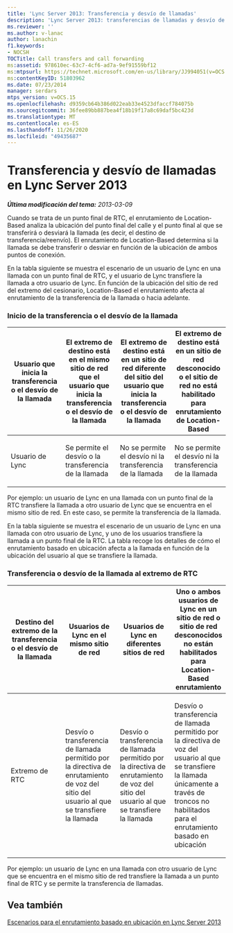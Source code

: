 ```yaml
---
title: 'Lync Server 2013: Transferencia y desvío de llamadas'
description: 'Lync Server 2013: transferencias de llamadas y desvío de llamadas.'
ms.reviewer: ''
ms.author: v-lanac
author: lanachin
f1.keywords:
- NOCSH
TOCTitle: Call transfers and call forwarding
ms:assetid: 978610ec-63c7-4cf6-ad7a-9ef91559bf12
ms:mtpsurl: https://technet.microsoft.com/en-us/library/JJ994051(v=OCS.15)
ms:contentKeyID: 51803962
ms.date: 07/23/2014
manager: serdars
mtps_version: v=OCS.15
ms.openlocfilehash: d9359cb64b386d022eab33e4523dfaccf784075b
ms.sourcegitcommit: 36fee89bb887bea4f18b19f17a8c69daf5bc423d
ms.translationtype: MT
ms.contentlocale: es-ES
ms.lasthandoff: 11/26/2020
ms.locfileid: "49435687"
---
```

# <a name="call-transfers-and-call-forwarding-in-lync-server-2013"></a>Transferencia y desvío de llamadas en Lync Server 2013

<div data-xmlns="http://www.w3.org/1999/xhtml">

<div class="topic" data-xmlns="http://www.w3.org/1999/xhtml" data-msxsl="urn:schemas-microsoft-com:xslt" data-cs="https://msdn.microsoft.com/">

<div data-asp="https://msdn2.microsoft.com/asp">



</div>

<div id="mainSection">

<div id="mainBody">

<span> </span>

_**Última modificación del tema:** 2013-03-09_

Cuando se trata de un punto final de RTC, el enrutamiento de Location-Based analiza la ubicación del punto final del calle y el punto final al que se transferirá o desviará la llamada (es decir, el destino de transferencia/reenvío). El enrutamiento de Location-Based determina si la llamada se debe transferir o desviar en función de la ubicación de ambos puntos de conexión.

En la tabla siguiente se muestra el escenario de un usuario de Lync en una llamada con un punto final de RTC, y el usuario de Lync transfiere la llamada a otro usuario de Lync. En función de la ubicación del sitio de red del extremo del cesionario, Location-Based el enrutamiento afecta al enrutamiento de la transferencia de la llamada o hacia adelante.

### <a name="initiating-call-transfer-or-forward"></a>Inicio de la transferencia o el desvío de la llamada

<table>
<colgroup>
<col style="width: 25%" />
<col style="width: 25%" />
<col style="width: 25%" />
<col style="width: 25%" />
</colgroup>
<thead>
<tr class="header">
<th>Usuario que inicia la transferencia o el desvío de la llamada</th>
<th>El extremo de destino está en el mismo sitio de red que el usuario que inicia la transferencia o el desvío de la llamada</th>
<th>El extremo de destino está en un sitio de red diferente del sitio del usuario que inicia la transferencia o el desvío de la llamada</th>
<th>El extremo de destino está en un sitio de red desconocido o el sitio de red no está habilitado para enrutamiento de Location-Based</th>
</tr>
</thead>
<tbody>
<tr class="odd">
<td><p>Usuario de Lync</p></td>
<td><p>Se permite el desvío o la transferencia de la llamada</p></td>
<td><p>No se permite el desvío ni la transferencia de la llamada</p></td>
<td><p>No se permite el desvío ni la transferencia de la llamada</p></td>
</tr>
</tbody>
</table>

  

Por ejemplo: un usuario de Lync en una llamada con un punto final de la RTC transfiere la llamada a otro usuario de Lync que se encuentra en el mismo sitio de red. En este caso, se permite la transferencia de la llamada.

En la tabla siguiente se muestra el escenario de un usuario de Lync en una llamada con otro usuario de Lync, y uno de los usuarios transfiere la llamada a un punto final de la RTC. La tabla recoge los detalles de cómo el enrutamiento basado en ubicación afecta a la llamada en función de la ubicación del usuario al que se transfiere la llamada.

### <a name="call-transfer-or-forward-to-pstn-endpoint"></a>Transferencia o desvío de la llamada al extremo de RTC

<table>
<colgroup>
<col style="width: 25%" />
<col style="width: 25%" />
<col style="width: 25%" />
<col style="width: 25%" />
</colgroup>
<thead>
<tr class="header">
<th>Destino del extremo de la transferencia o el desvío de la llamada</th>
<th>Usuarios de Lync en el mismo sitio de red</th>
<th>Usuarios de Lync en diferentes sitios de red</th>
<th>Uno o ambos usuarios de Lync en un sitio de red o sitio de red desconocidos no están habilitados para Location-Based enrutamiento</th>
</tr>
</thead>
<tbody>
<tr class="odd">
<td><p>Extremo de RTC</p></td>
<td><p>Desvío o transferencia de llamada permitido por la directiva de enrutamiento de voz del sitio del usuario al que se transfiere la llamada</p></td>
<td><p>Desvío o transferencia de llamada permitido por la directiva de enrutamiento de voz del sitio del usuario al que se transfiere la llamada</p></td>
<td><p>Desvío o transferencia de llamada permitido por la directiva de voz del usuario al que se transfiere la llamada únicamente a través de troncos no habilitados para el enrutamiento basado en ubicación</p></td>
</tr>
</tbody>
</table>

  
Por ejemplo: un usuario de Lync en una llamada con otro usuario de Lync que se encuentra en el mismo sitio de red transfiere la llamada a un punto final de RTC y se permite la transferencia de llamadas.

<div>

## <a name="see-also"></a>Vea también


[Escenarios para el enrutamiento basado en ubicación en Lync Server 2013](lync-server-2013-scenarios-for-location-based-routing.md)  
  

</div>

</div>

<span> </span>

</div>

</div>

</div>

